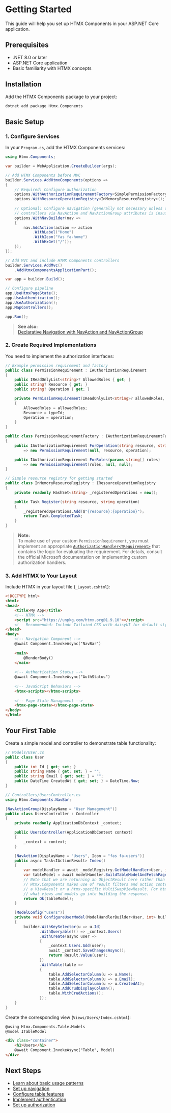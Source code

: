 # Getting Started

This guide will help you set up HTMX Components in your ASP.NET Core application.

## Prerequisites

- .NET 8.0 or later
- ASP.NET Core application
- Basic familiarity with HTMX concepts

## Installation

Add the HTMX Components package to your project:

```bash
dotnet add package Htmx.Components
```

## Basic Setup

### 1. Configure Services

In your `Program.cs`, add the HTMX Components services:

```csharp
using Htmx.Components;

var builder = WebApplication.CreateBuilder(args);

// Add HTMX Components before MVC
builder.Services.AddHtmxComponents(options =>
{
    // Required: Configure authorization
    options.WithAuthorizationRequirementFactory<SimplePermissionFactory>();
    options.WithResourceOperationRegistry<InMemoryResourceRegistry>();
    
    // Optional: Configure navigation (generally not necessary unless declaritive navigation in
    // controllers via NavAction and NavActionGroup attributes is insufficient)
    options.WithNavBuilder(nav =>
    {
        nav.AddAction(action => action
            .WithLabel("Home")
            .WithIcon("fas fa-home")
            .WithHxGet("/"));
    });
});

// Add MVC and include HTMX Components controllers
builder.Services.AddMvc()
    .AddHtmxComponentsApplicationPart();

var app = builder.Build();

// Configure pipeline
app.UseHtmxPageState();
app.UseAuthentication();
app.UseAuthorization();
app.MapControllers();

app.Run();
```

> **See also:**  
> [Declarative Navigation with NavAction and NavActionGroup](user-guide/navigation.md)

### 2. Create Required Implementations

You need to implement the authorization interfaces:

```csharp
// Example permission requirement and factory
public class PermissionRequirement : IAuthorizationRequirement
{
    public IReadOnlyList<string>? AllowedRoles { get; }
    public string? Resource { get; }
    public string? Operation { get; }

    private PermissionRequirement(IReadOnlyList<string>? allowedRoles, string? typeId, string? operation)
    {
        AllowedRoles = allowedRoles;
        Resource = typeId;
        Operation = operation;
    }
}

public class PermissionRequirementFactory : IAuthorizationRequirementFactory
{
    public IAuthorizationRequirement ForOperation(string resource, string operation)
        => new PermissionRequirement(null, resource, operation);

    public IAuthorizationRequirement ForRoles(params string[] roles)
        => new PermissionRequirement(roles, null, null);
}

// Simple resource registry for getting started
public class InMemoryResourceRegistry : IResourceOperationRegistry
{
    private readonly HashSet<string> _registeredOperations = new();

    public Task Register(string resource, string operation)
    {
        _registeredOperations.Add($"{resource}:{operation}");
        return Task.CompletedTask;
    }
}
```

> **Note:**  
To make use of your custom `PermissionRequirement`, you must implement an appropriate [`AuthorizationHandler<TRequirement>`](https://learn.microsoft.com/aspnet/core/security/authorization/policies) that contains the logic for evaluating the requirement. For details, consult the official Microsoft documentation on implementing custom authorization handlers.

### 3. Add HTMX to Your Layout

Include HTMX in your layout file (`_Layout.cshtml`):

```html
<!DOCTYPE html>
<html>
<head>
    <title>My App</title>
    <!-- HTMX -->
    <script src="https://unpkg.com/htmx.org@1.9.10"></script>
    <!-- Recommended: Include Tailwind CSS with daisyUI for default styling -->
</head>
<body>
    <!-- Navigation Component -->
    @await Component.InvokeAsync("NavBar")
    
    <main>
        @RenderBody()
    </main>
    
    <!-- Authentication Status -->
    @await Component.InvokeAsync("AuthStatus")
    
    <!-- JavaScript Behaviors -->
    <htmx-scripts></htmx-scripts>
    
    <!-- Page State Management -->
    <htmx-page-state></htmx-page-state>
</body>
</html>
```

## Your First Table

Create a simple model and controller to demonstrate table functionality:

```csharp
// Models/User.cs
public class User
{
    public int Id { get; set; }
    public string Name { get; set; } = "";
    public string Email { get; set; } = "";
    public DateTime CreatedAt { get; set; } = DateTime.Now;
}

// Controllers/UsersController.cs
using Htmx.Components.NavBar;

[NavActionGroup(DisplayName = "User Management")]
public class UsersController : Controller
{
    private readonly ApplicationDbContext _context;

    public UsersController(ApplicationDbContext context)
    {
        _context = context;
    }

    [NavAction(DisplayName = "Users", Icon = "fas fa-users")]
    public async Task<IActionResult> Index()
    {
        var modelHandler = await _modelRegistry.GetModelHandler<User, int>("users", ModelUI.Table);
        var tableModel = await modelHandler.BuildTableModelAndFetchPageAsync();
        // Note that we are returning an ObjectResult here rather than a ViewResult.
        // Htmx.Components makes use of result filters and action context to determine whether to return
        // a ViewResult or a htmx-specific MultiSwapViewResult. For htmx requests, filters determine
        // what views and models go into building the response.
        return Ok(tableModel);
    }

    [ModelConfig("users")]
    private void ConfigureUserModel(ModelHandlerBuilder<User, int> builder)
    {
        builder.WithKeySelector(u => u.Id)
               .WithQueryable(() => _context.Users)
               .WithCreate(async user => 
               {
                   _context.Users.Add(user);
                   await _context.SaveChangesAsync();
                   return Result.Value(user);
               })
               .WithTable(table =>
               {
                   table.AddSelectorColumn(u => u.Name);
                   table.AddSelectorColumn(u => u.Email);
                   table.AddSelectorColumn(u => u.CreatedAt);
                   table.AddCrudDisplayColumn();
                   table.WithCrudActions();
               });
    }
}
```

Create the corresponding view (`Views/Users/Index.cshtml`):

```html
@using Htmx.Components.Table.Models
@model ITableModel

<div class="container">
    <h1>Users</h1>
    @await Component.InvokeAsync("Table", Model)
</div>
```

## Next Steps

- [Learn about basic usage patterns](user-guide/basic-usage.md)
- [Set up navigation](user-guide/navigation.md)
- [Configure table features](user-guide/tables.md)
- [Implement authentication](user-guide/authentication.md)
- [Set up authorization](user-guide/authorization.md)

